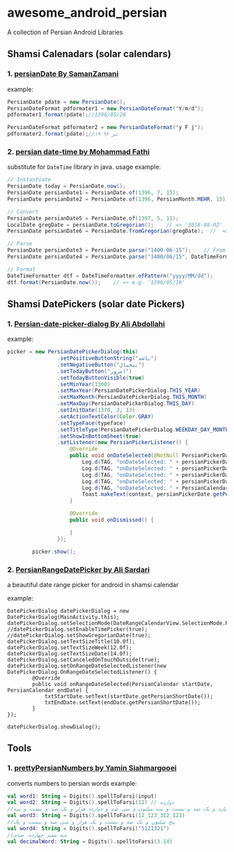 # awesome_android_persian
A collection of Persian Android Libraries

## Shamsi Calenadars (solar calendars)
### 1. [persianDate By SamanZamani](https://github.com/samanzamani/PersianDate)


example:
```java
PersianDate pdate = new PersianDate();
PersianDateFormat pdformater1 = new PersianDateFormat('Y/m/d');
pdformater1.format(pdate);//1396/05/20

PersianDateFormat pdformater2 = new PersianDateFormat('y F j');
pdformater2.format(pdate);//۱۹ تیر ۹۶
```

### 2. [persian date-time by Mohammad Fathi](https://github.com/mfathi91/persian-date-time)
substitute for `DateTime` library in java. usage example:

```java
// Instantiate 
PersianDate today = PersianDate.now();
PersianDate persianDate1 = PersianDate.of(1396, 7, 15);
PersianDate persianDate2 = PersianDate.of(1396, PersianMonth.MEHR, 15);

// Convert
PersianDate persianDate5 = PersianDate.of(1397, 5, 11);
LocalDate gregDate = persianDate.toGregorian();    // => '2018-08-02'
PersianDate persianDate6 = PersianDate.fromGregorian(gregDate);  //  => '1397/05/11'

// Parse
PersianDate persianDate3 = PersianDate.parse("1400-06-15");    // From the standard format
PersianDate persianDate4 = PersianDate.parse("1400/06/15", DateTimeFormatter.ofPattern("yyyy/MM/dd"));    // From a desired format

// Format
DateTimeFormatter dtf = DateTimeFormatter.ofPattern("yyyy/MM/dd");
dtf.format(PersianDate.now());    // => e.g. '1396/05/10'
```

## Shamsi DatePickers (solar date Pickers)
### 1. [Persian-date-picker-dialog By Ali Abdollahi](https://github.com/aliab/Persian-Date-Picker-Dialog)
[logo]: [https://raw.githubusercontent.com/aliab/Persian-Date-Picker-Dialog/master/screenshot/heroimage.jpg](https://raw.githubusercontent.com/aliab/Persian-Date-Picker-Dialog/master/screenshot/heroimage.jpg) "Logo Title Text 2"

example:

```java
picker = new PersianDatePickerDialog(this)
                .setPositiveButtonString("باشه")
                .setNegativeButton("بیخیال")
                .setTodayButton("امروز")
                .setTodayButtonVisible(true)
                .setMinYear(1300)
                .setMaxYear(PersianDatePickerDialog.THIS_YEAR)
                .setMaxMonth(PersianDatePickerDialog.THIS_MONTH)
                .setMaxDay(PersianDatePickerDialog.THIS_DAY)
                .setInitDate(1370, 3, 13)
                .setActionTextColor(Color.GRAY)
                .setTypeFace(typeface)
                .setTitleType(PersianDatePickerDialog.WEEKDAY_DAY_MONTH_YEAR)
                .setShowInBottomSheet(true)
                .setListener(new PersianPickerListener() {
                    @Override
                    public void onDateSelected(@NotNull PersianPickerDate persianPickerDate) {
                        Log.d(TAG, "onDateSelected: " + persianPickerDate.getTimestamp());//675930448000
                        Log.d(TAG, "onDateSelected: " + persianPickerDate.getGregorianDate());//Mon Jun 03 10:57:28 GMT+04:30 1991
                        Log.d(TAG, "onDateSelected: " + persianPickerDate.getPersianLongDate());// دوشنبه  13  خرداد  1370
                        Log.d(TAG, "onDateSelected: " + persianPickerDate.getPersianMonthName());//خرداد
                        Log.d(TAG, "onDateSelected: " + PersianCalendarUtils.isPersianLeapYear(persianPickerDate.getPersianYear()));//true
                        Toast.makeText(context, persianPickerDate.getPersianYear() + "/" + persianPickerDate.getPersianMonth() + "/" + persianPickerDate.getPersianDay(), Toast.LENGTH_SHORT).show();
                    }

                    @Override
                    public void onDismissed() {

                    }
                });

        picker.show();
```

### 2. [PersianRangeDatePicker by Ali Sardari](https://github.com/ali-sardari/PersianRangeDatePicker)
a beautiful date range picker for android in shamsi calendar

example:
```
DatePickerDialog datePickerDialog = new DatePickerDialog(MainActivity.this);
datePickerDialog.setSelectionMode(DateRangeCalendarView.SelectionMode.Range);
//datePickerDialog.setEnableTimePicker(true);
//datePickerDialog.setShowGregorianDate(true);
datePickerDialog.setTextSizeTitle(10.0f);
datePickerDialog.setTextSizeWeek(12.0f);
datePickerDialog.setTextSizeDate(14.0f);
datePickerDialog.setCanceledOnTouchOutside(true);
datePickerDialog.setOnRangeDateSelectedListener(new DatePickerDialog.OnRangeDateSelectedListener() {
        @Override
        public void onRangeDateSelected(PersianCalendar startDate, PersianCalendar endDate) {
            txtStartDate.setText(startDate.getPersianShortDate());
            txtEndDate.setText(endDate.getPersianShortDate());
        }
});

datePickerDialog.showDialog();
```

## Tools
### 1. [prettyPersianNumbers by Yamin Siahmargooei](https://github.com/yamin8000/PrettyPersianNumbers)
converts numbers to persian words
example:
```kotlin
val word1: String = Digits().spellToFarsi(input)
val word2: String = Digits().spellToFarsi(12) // دوازده
//دوازده میلیارد و یک صد و بیست و سه میلیون و سی صد و دوازده هزار و یک صد و بیست و سه
val word3: String = Digits().spellToFarsi(12_123_312_123)
//پنج میلیون و یک صد و بیست و یک هزار و سی صد و بیست و یک
val word4: String = Digits().spellToFarsi("5121321")
//سه ممیز چهارده، صدم
val decimalWord: String = Digits().spelltoFarsi(3.14)
```
